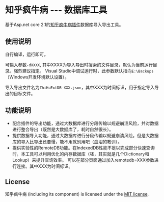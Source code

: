 ﻿# 知乎疯牛病 --- 数据库工具

基于Asp.net core 2.1的[知乎疯牛病插件](../)数据库导入导出工具。

## 使用说明
自行编译，运行即可。

可输入参数`-dXXXX`, 其中XXXX为导入导出时搜索的文件目录，默认为当前运行目录。强烈建议指定。
Visual Studio中调试运行时，此参数默认指向`E:\Backups`（Windows开发环境默认设置）。

导入导出文件名为`ZhiHuExtDB-XXX.json`，其中XXX为时间标识，用于指定导入导出的目标文件。

## 功能说明

 * 配合插件的导出功能，通过大数据库进行分段传输以规避崩溃风险，并对数据进行整合导出（既然是大数据库了，耗时自然很长）。
 * 提供数据导入功能，通过大数据库进行分段传输以规避崩溃风险。但是大数据库的导入比导出还要慢，能不用就别用吧（血泪的教训）。
 * 提供实验性的RemoteDB功能。在IndexedDB性能不足以完成部分快速查询时，本工具可以利用优化的内存数据库（呸，其实就是几个Dictionary和Lookup）来提升查询效率。
   可以在部分页面通过加入remotedb=XXX参数进行连接。其中XXX为时间标识。 

## License

知乎疯牛病 (including its component) is licensed under the [MIT license](../License.txt).